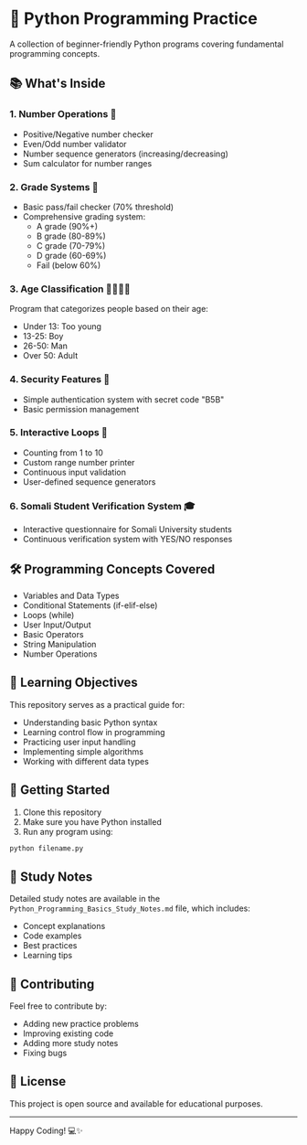 # 🐍 Python Programming Practice

A collection of beginner-friendly Python programs covering fundamental programming concepts.

## 📚 What's Inside

### 1. Number Operations 🔢
- Positive/Negative number checker
- Even/Odd number validator
- Number sequence generators (increasing/decreasing)
- Sum calculator for number ranges

### 2. Grade Systems 📝
- Basic pass/fail checker (70% threshold)
- Comprehensive grading system:
  - A grade (90%+)
  - B grade (80-89%)
  - C grade (70-79%)
  - D grade (60-69%)
  - Fail (below 60%)

### 3. Age Classification 👶👦👨👴
Program that categorizes people based on their age:
- Under 13: Too young
- 13-25: Boy
- 26-50: Man
- Over 50: Adult

### 4. Security Features 🔐
- Simple authentication system with secret code "B5B"
- Basic permission management

### 5. Interactive Loops 🔄
- Counting from 1 to 10
- Custom range number printer
- Continuous input validation
- User-defined sequence generators

### 6. Somali Student Verification System 🎓
- Interactive questionnaire for Somali University students
- Continuous verification system with YES/NO responses

## 🛠️ Programming Concepts Covered

- Variables and Data Types
- Conditional Statements (if-elif-else)
- Loops (while)
- User Input/Output
- Basic Operators
- String Manipulation
- Number Operations

## 🎯 Learning Objectives

This repository serves as a practical guide for:
- Understanding basic Python syntax
- Learning control flow in programming
- Practicing user input handling
- Implementing simple algorithms
- Working with different data types

## 🚀 Getting Started

1. Clone this repository
2. Make sure you have Python installed
3. Run any program using:
```bash
python filename.py
```

## 📝 Study Notes

Detailed study notes are available in the `Python_Programming_Basics_Study_Notes.md` file, which includes:
- Concept explanations
- Code examples
- Best practices
- Learning tips

## 🤝 Contributing

Feel free to contribute by:
- Adding new practice problems
- Improving existing code
- Adding more study notes
- Fixing bugs

## 📖 License

This project is open source and available for educational purposes.

---
Happy Coding! 💻✨